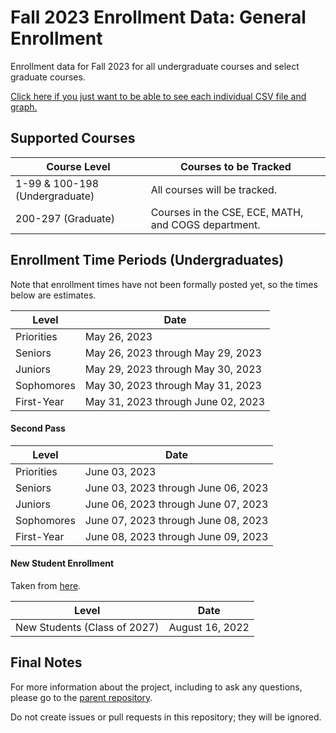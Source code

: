 # Fall 2023 Enrollment Data: General Enrollment
Enrollment data for Fall 2023 for all undergraduate courses and select graduate courses.

[Click here if you just want to be able to see each individual CSV file and graph.](https://github.com/UCSD-Historical-Enrollment-Data/2023Fall/blob/main/TOC.md)

## Supported Courses
| Course Level                   | Courses to be Tracked                               |
| ------------------------------ | --------------------------------------------------- |
| 1-99 & 100-198 (Undergraduate) | All courses will be tracked.                        |
| 200-297 (Graduate)             | Courses in the CSE, ECE, MATH, and COGS department. |

## Enrollment Time Periods (Undergraduates)
Note that enrollment times have not been formally posted yet, so the times below are estimates.

| Level                       | Date                                                    |
| --------------------------- | --------------------------------------------------------|
| Priorities                  | May 26, 2023                                            |
| Seniors                     | May 26, 2023 through May 29, 2023                       |
| Juniors                     | May 29, 2023 through May 30, 2023                       |
| Sophomores                  | May 30, 2023 through May 31, 2023                       |
| First-Year                  | May 31, 2023 through June 02, 2023                      |


#### Second Pass

| Level                       | Date                                                    |
| --------------------------- | --------------------------------------------------------|
| Priorities                  | June 03, 2023                                           |
| Seniors                     | June 03, 2023 through June 06, 2023                     |
| Juniors                     | June 06, 2023 through June 07, 2023                     |
| Sophomores                  | June 07, 2023 through June 08, 2023                     |
| First-Year                  | June 08, 2023 through June 09, 2023                     |

#### New Student Enrollment
Taken from [here](https://blink.ucsd.edu/instructors/courses/enrollment/calendars/2023.html).

| Level                        | Date                              |
| ---------------------------- | --------------------------------- |
| New Students (Class of 2027) | August 16, 2022                   |

## Final Notes
For more information about the project, including to ask any questions, please go to the [parent repository](https://github.com/ewang2002/UCSDHistEnrollData). 

Do not create issues or pull requests in this repository; they will be ignored. 
